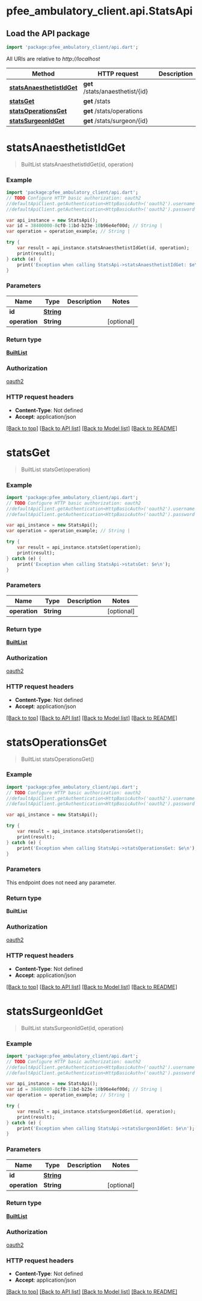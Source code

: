 # pfee_ambulatory_client.api.StatsApi

## Load the API package
```dart
import 'package:pfee_ambulatory_client/api.dart';
```

All URIs are relative to *http://localhost*

Method | HTTP request | Description
------------- | ------------- | -------------
[**statsAnaesthetistIdGet**](StatsApi.md#statsanaesthetistidget) | **get** /stats/anaesthetist/{id} | 
[**statsGet**](StatsApi.md#statsget) | **get** /stats | 
[**statsOperationsGet**](StatsApi.md#statsoperationsget) | **get** /stats/operations | 
[**statsSurgeonIdGet**](StatsApi.md#statssurgeonidget) | **get** /stats/surgeon/{id} | 


# **statsAnaesthetistIdGet**
> BuiltList<StatResponse> statsAnaesthetistIdGet(id, operation)



### Example 
```dart
import 'package:pfee_ambulatory_client/api.dart';
// TODO Configure HTTP basic authorization: oauth2
//defaultApiClient.getAuthentication<HttpBasicAuth>('oauth2').username = 'YOUR_USERNAME'
//defaultApiClient.getAuthentication<HttpBasicAuth>('oauth2').password = 'YOUR_PASSWORD';

var api_instance = new StatsApi();
var id = 38400000-8cf0-11bd-b23e-10b96e4ef00d; // String | 
var operation = operation_example; // String | 

try { 
    var result = api_instance.statsAnaesthetistIdGet(id, operation);
    print(result);
} catch (e) {
    print('Exception when calling StatsApi->statsAnaesthetistIdGet: $e\n');
}
```

### Parameters

Name | Type | Description  | Notes
------------- | ------------- | ------------- | -------------
 **id** | [**String**](.md)|  | 
 **operation** | **String**|  | [optional] 

### Return type

[**BuiltList<StatResponse>**](StatResponse.md)

### Authorization

[oauth2](../README.md#oauth2)

### HTTP request headers

 - **Content-Type**: Not defined
 - **Accept**: application/json

[[Back to top]](#) [[Back to API list]](../README.md#documentation-for-api-endpoints) [[Back to Model list]](../README.md#documentation-for-models) [[Back to README]](../README.md)

# **statsGet**
> BuiltList<StatResponse> statsGet(operation)



### Example 
```dart
import 'package:pfee_ambulatory_client/api.dart';
// TODO Configure HTTP basic authorization: oauth2
//defaultApiClient.getAuthentication<HttpBasicAuth>('oauth2').username = 'YOUR_USERNAME'
//defaultApiClient.getAuthentication<HttpBasicAuth>('oauth2').password = 'YOUR_PASSWORD';

var api_instance = new StatsApi();
var operation = operation_example; // String | 

try { 
    var result = api_instance.statsGet(operation);
    print(result);
} catch (e) {
    print('Exception when calling StatsApi->statsGet: $e\n');
}
```

### Parameters

Name | Type | Description  | Notes
------------- | ------------- | ------------- | -------------
 **operation** | **String**|  | [optional] 

### Return type

[**BuiltList<StatResponse>**](StatResponse.md)

### Authorization

[oauth2](../README.md#oauth2)

### HTTP request headers

 - **Content-Type**: Not defined
 - **Accept**: application/json

[[Back to top]](#) [[Back to API list]](../README.md#documentation-for-api-endpoints) [[Back to Model list]](../README.md#documentation-for-models) [[Back to README]](../README.md)

# **statsOperationsGet**
> BuiltList<String> statsOperationsGet()



### Example 
```dart
import 'package:pfee_ambulatory_client/api.dart';
// TODO Configure HTTP basic authorization: oauth2
//defaultApiClient.getAuthentication<HttpBasicAuth>('oauth2').username = 'YOUR_USERNAME'
//defaultApiClient.getAuthentication<HttpBasicAuth>('oauth2').password = 'YOUR_PASSWORD';

var api_instance = new StatsApi();

try { 
    var result = api_instance.statsOperationsGet();
    print(result);
} catch (e) {
    print('Exception when calling StatsApi->statsOperationsGet: $e\n');
}
```

### Parameters
This endpoint does not need any parameter.

### Return type

**BuiltList<String>**

### Authorization

[oauth2](../README.md#oauth2)

### HTTP request headers

 - **Content-Type**: Not defined
 - **Accept**: application/json

[[Back to top]](#) [[Back to API list]](../README.md#documentation-for-api-endpoints) [[Back to Model list]](../README.md#documentation-for-models) [[Back to README]](../README.md)

# **statsSurgeonIdGet**
> BuiltList<StatResponse> statsSurgeonIdGet(id, operation)



### Example 
```dart
import 'package:pfee_ambulatory_client/api.dart';
// TODO Configure HTTP basic authorization: oauth2
//defaultApiClient.getAuthentication<HttpBasicAuth>('oauth2').username = 'YOUR_USERNAME'
//defaultApiClient.getAuthentication<HttpBasicAuth>('oauth2').password = 'YOUR_PASSWORD';

var api_instance = new StatsApi();
var id = 38400000-8cf0-11bd-b23e-10b96e4ef00d; // String | 
var operation = operation_example; // String | 

try { 
    var result = api_instance.statsSurgeonIdGet(id, operation);
    print(result);
} catch (e) {
    print('Exception when calling StatsApi->statsSurgeonIdGet: $e\n');
}
```

### Parameters

Name | Type | Description  | Notes
------------- | ------------- | ------------- | -------------
 **id** | [**String**](.md)|  | 
 **operation** | **String**|  | [optional] 

### Return type

[**BuiltList<StatResponse>**](StatResponse.md)

### Authorization

[oauth2](../README.md#oauth2)

### HTTP request headers

 - **Content-Type**: Not defined
 - **Accept**: application/json

[[Back to top]](#) [[Back to API list]](../README.md#documentation-for-api-endpoints) [[Back to Model list]](../README.md#documentation-for-models) [[Back to README]](../README.md)

